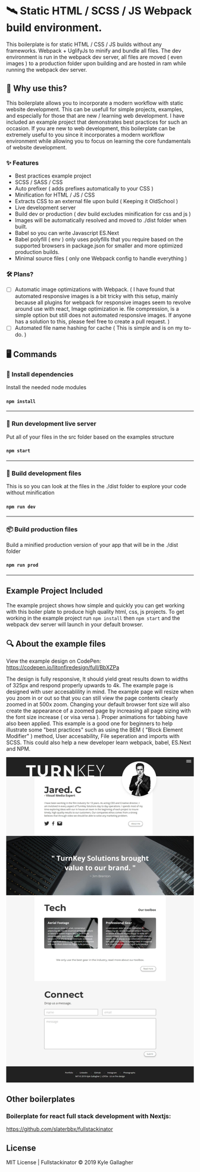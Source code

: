 # 🛰️ Static HTML / SCSS / JS Webpack build environment.
This boilerplate is for static HTML / CSS / JS builds without any frameworks. Webpack + UglifyJs to minify and bundle all files. The dev environment is run in the webpack dev server, all files are moved ( even images ) to a production folder upon building and are hosted in ram while running the webpack dev server.  

## 🤔 Why use this?
This boilerplate allows you to incorporate a modern workflow with static website development. This can be usefull for simple projects, examples, and especially for those that are new / learning web development. I have included an example project that demonstrates best practices for such an occasion. If you are new to web development, this boilerplate can be extremely useful to you since it incorporates a modern workflow environment while allowing you to focus on learning the core fundamentals of website development.

### ✨ Features
- Best practices example project
- SCSS / SASS / CSS
- Auto prefixer ( adds prefixes automatically to your CSS )
- Minification for HTML / JS / CSS
- Extracts CSS to an external file upon build ( Keeping it OldSchool )
- Live development server
- Build dev or production ( dev build excludes minification for css and js )
- Images will be automatically resolved and moved to ./dist folder when built.
- Babel so you can write Javascript ES.Next
- Babel polyfill ( env ) only uses polyfills that you require based on the supported browsers in package.json for smaller and more optimized production builds.
- Minimal source files ( only one Webpack config to handle everything )

### 🛠 Plans?

- [ ] Automatic image optimizations with Webpack. ( I have found that automated responsive images is a bit tricky with this setup, mainly because all plugins for webpack for responsive images seem to revolve around use with react, Image optimization ie. file compression, is a simple option but still does not automated responsive images. If anyone has a solution to this, please feel free to create a pull request. )
- [ ] Automated file name hashing for cache ( This is simple and is on my to-do. )

## 🖥️ Commands

### 📩 Install dependencies
Install the needed node modules<br>
#### `npm install`
--------------------------------------

### 🔨 Run development live server
Put all of your files in the src folder based on the examples structure<br>
#### `npm start`
--------------------------------------

### 🤖 Build development files
This is so you can look at the files in the ./dist folder to explore your code without minification<br>
#### `npm run dev`
--------------------------------------

### 📦 Build production files
Build a minified production version of your app that will be in the ./dist folder<br>
#### `npm run prod`
--------------------------------------

## Example Project Included
The example project shows how simple and quickly you can get working with this boiler plate to produce high quality html, css, js projects. To get working in the example project run `npm install` then `npm start` and the webpack dev server will launch in your default browser.

## 🔍 About the example files
View the example design on CodePen: https://codepen.io/litonfiredesign/full/BbXZPa<br>

The design is fully responsive, It should yield great results down to widths of 325px and respond properly upwards to 4k. The example page is designed with user accesablility in mind. The example page will resize when you zoom in or out so that you can still view the page contents clearly zoomed in at 500x zoom. Changing your default browser font size will also create the appearance of a zoomed page by increasing all page sizing with the font size increase ( or visa versa ). Proper animations for tabbing have also been applied. This example is a good one for beginners to help illustrate some "best practices" such as using the BEM ( "Block Element Modifier" ) method, User accesability, File seperation and imports with SCSS. This could also help a new developer learn webpack, babel, ES.Next and NPM.

![Webpack html, css, js Boilerplate](example.jpg)

## Other boilerplates  
### Boilerplate for react full stack development with Nextjs:
https://github.com/slaterbbx/fullstackinator


## License
MIT License | Fullstackinator © 2019 Kyle Gallagher
